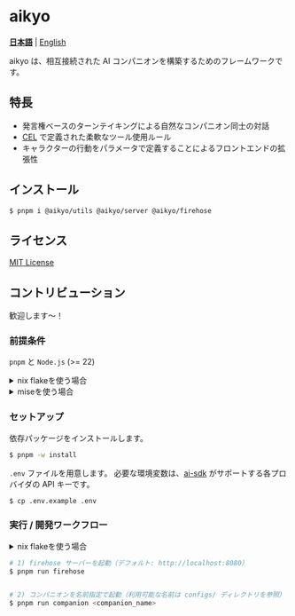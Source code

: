 # aikyo
[**日本語**](./README-ja.md) | [English](./README.md)

aikyo は、相互接続された AI コンパニオンを構築するためのフレームワークです。

## 特長

- 発言権ベースのターンテイキングによる自然なコンパニオン同士の対話
- [CEL](https://cel.dev) で定義された柔軟なツール使用ルール
- キャラクターの行動をパラメータで定義することによるフロントエンドの拡張性

## インストール
```bash
$ pnpm i @aikyo/utils @aikyo/server @aikyo/firehose
```

## ライセンス

[MIT License](./LICENSE)

## コントリビューション

歓迎します～！

### 前提条件

`pnpm` と `Node.js` (>= 22)

<details><summary>nix flakeを使う場合</summary>

先に`devShell`に入ります。

```bash
$ nix develop
```

</details>

<details><summary>miseを使う場合</summary>


```bash
$ mise install
```

</details>

### セットアップ

依存パッケージをインストールします。

```bash
$ pnpm -w install
```

`.env` ファイルを用意します。
必要な環境変数は、[ai-sdk](https://ai-sdk.dev/docs/foundations/providers-and-models) がサポートする各プロバイダの API キーです。

```bash
$ cp .env.example .env
```

### 実行 / 開発ワークフロー
<details><summary>nix flakeを使う場合</summary>

firehoseとcompanionを同時起動できます。
```bash
# Usage: nix run .#dev -- <COMPANION> [<COMPANION> ...]
# Example: nix run .#dev -- hanabi polka
$ nix run .#dev
```

</details>

```bash
# 1) firehose サーバーを起動（デフォルト: http://localhost:8080）
$ pnpm run firehose


# 2) コンパニオンを名前指定で起動（利用可能な名前は configs/ ディレクトリを参照）
$ pnpm run companion <companion_name>
```
